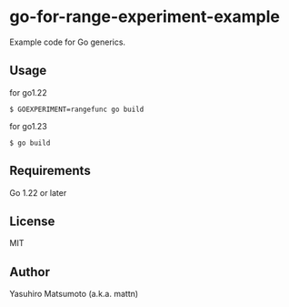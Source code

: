 # go-for-range-experiment-example

Example code for Go generics.

## Usage

for go1.22
```
$ GOEXPERIMENT=rangefunc go build
```

for go1.23
```
$ go build
```

## Requirements

Go 1.22 or later

## License

MIT

## Author

Yasuhiro Matsumoto (a.k.a. mattn)
